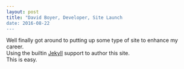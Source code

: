 ```yaml
---
layout: post
title: "David Boyer, Developer, Site Launch
date: 2016-08-22
---
```

Well finally got around to putting up some type of site to enhance my career.  
Using the builtin [Jekyll](http://jekyllrb.com) support to author this site.  
This is easy.
